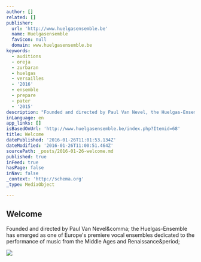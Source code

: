 ```yaml
---
author: []
related: []
publisher:
  url: 'http://www.huelgasensemble.be'
  name: Huelgasensemble
  favicon: null
  domain: www.huelgasensemble.be
keywords:
  - auditions
  - oreja
  - zurbaran
  - huelgas
  - versailles
  - '2016'
  - ensemble
  - prepare
  - pater
  - '2015'
description: "Founded and directed by Paul Van Nevel, the Huelgas-Ensemble has emerged as one of Europe's premiere vocal ensembles dedicated to the performance of music from the Middle Ages and Renaissance."
inLanguage: en
app_links: []
isBasedOnUrl: 'http://www.huelgasensemble.be/index.php?Itemid=68'
title: Welcome
datePublished: '2016-01-26T11:01:53.134Z'
dateModified: '2016-01-26T11:00:51.464Z'
sourcePath: _posts/2016-01-26-welcome.md
published: true
inFeed: true
hasPage: false
inNav: false
_context: 'http://schema.org'
_type: MediaObject

---
```

<article style=""><h1>Welcome</h1><p>Founded and directed by Paul Van Nevel&amp;comma; the Huelgas-Ensemble has emerged as one of Europe's premiere vocal ensembles dedicated to the performance of music from the Middle Ages and Renaissance&amp;period;</p><img src="http://www.huelgasensemble.be/images/stories/cdcovers/cd%20le%20mystre%20de%20malheur%20me%20bat.jpg" /></article>